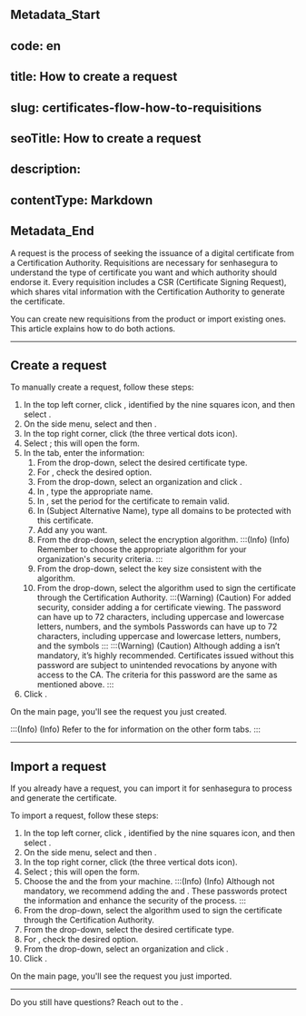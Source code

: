 ## Metadata_Start 
## code: en
## title: How to create a request 
## slug: certificates-flow-how-to-requisitions 
## seoTitle: How to create a request 
## description:  
## contentType: Markdown 
## Metadata_End
A request is the process of seeking the issuance of a digital certificate from a Certification Authority. Requisitions are necessary for senhasegura to understand the type of certificate you want and which authority should endorse it. Every requisition includes a CSR (Certificate Signing Request), which shares vital information with the Certification Authority to generate the certificate.

You can create new requisitions from the product or import existing ones. This article explains how to do both actions.
***
## Create a request

To manually create a request, follow these steps:

1. In the top left corner, click , identified by the nine squares icon, and then select .
2. On the side menu, select  and then .
3. In the top right corner, click  (the three vertical dots icon).
4. Select ; this will open the  form.
5. In the  tab, enter the information:
    1. From the  drop-down, select the desired certificate type.
    2. For , check the desired option.
    3. From the  drop-down, select an organization and click .
    4. In , type the appropriate name.
    5. In , set the period for the certificate to remain valid.
    6. In  (Subject Alternative Name), type all domains to be protected with this certificate.
    7. Add any  you want.
    8. From the  drop-down, select the encryption algorithm.
    :::(Info) (Info)
    Remember to choose the appropriate algorithm for your organization's security criteria.
    :::
    8. From the  drop-down, select the key size consistent with the algorithm.
    9. From the  drop-down, select the algorithm used to sign the certificate through the Certification Authority.
    :::(Warning) (Caution)
    For added security, consider adding a  for certificate viewing. The password can have up to 72 characters, including uppercase and lowercase letters, numbers, and the symbols Passwords can have up to 72 characters, including uppercase and lowercase letters, numbers, and the symbols 
    :::
    :::(Warning) (Caution)
    Although adding a  isn’t mandatory, it’s highly recommended. Certificates issued without this password are subject to unintended revocations by anyone with access to the CA. The criteria for this password are the same as mentioned above.
    :::
6. Click .

On the  main page, you'll see the request you just created.

:::(Info) (Info)
Refer to the  for information on the other form tabs.
:::
***
## Import a request

If you already have a request, you can import it for senhasegura to process and generate the certificate.

To import a request, follow these steps:

1. In the top left corner, click , identified by the nine squares icon, and then select .
2. On the side menu, select  and then .
3. In the top right corner, click  (the three vertical dots icon).
4. Select ; this will open the  form.
5. Choose the  and the  from your machine.
    :::(Info) (Info)
    Although not mandatory, we recommend adding the  and . These passwords protect the information and enhance the security of the process.
    :::
6. From the  drop-down, select the algorithm used to sign the certificate through the Certification Authority.
7. From the  drop-down, select the desired certificate type.
8. For , check the desired option.
9. From the  drop-down, select an organization and click .
10. Click .

On the  main page, you'll see the request you just imported.
***
Do you still have questions? Reach out to the .



